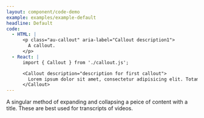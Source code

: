 ```yaml
---
layout: component/code-demo
example: examples/example-default
headline: Default
code:
  - HTML: |
      <p class="au-callout" aria-label="Callout description1">
        A callout.
      </p>
  - React: |
      import { Callout } from './callout.js';

      <Callout description="description for first callout">
        Lorem ipsum dolor sit amet, consectetur adipisicing elit. Totam cupiditate ratione iste blanditiis, asperiores, recusandae, sed natus voluptate.
      </Callout>
---
```


A singular method of expanding and collapsing a peice of content with a title. These are best used for transcripts of videos.
